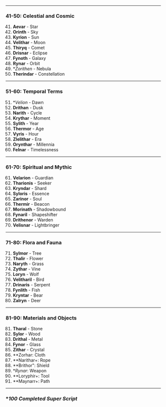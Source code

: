 
---

### **41-50: Celestial and Cosmic**
41. **Aevar** - Star
42. **Orinth** - Sky
43. **Kyrion** - Sun
44. **Velithar** - Moon
45. **Thiryq** - Comet
46. **Drisnar** - Eclipse
47. **Fynoth** - Galaxy
48. **Rynar** - Orbit
49. **Zorithen* - Nebula
50. **Therindar** - Constellation

---

### **51-60: Temporal Terms**
51. **Velion* - Dawn
52. **Drithan** - Dusk
53. **Narith** - Cycle
54. **Krythar** - Moment
55. **Sylith** - Year
56. **Thermor** - Age
57. **Vyris** - Hour
58. **Zlelithar** - Era
59. **Orynthar** - Millennia
60. **Felnar** - Timelessness

---

### **61-70: Spiritual and Mythic**
61. **Velarion** - Guardian
62. **Tharionis** - Seeker
63. **Kryndar** - Shard
64. **Syloris** - Essence
65. **Zarinor** - Soul
66. **Thermir** - Beacon
67. **Morinath** - Shadowbound
68. **Fynaril** - Shapeshifter
69. **Drithenor** - Warden
70. **Velisnar** - Lightbringer

---

### **71-80: Flora and Fauna**
71. **Sylmor** - Tree
72. **Thalir** - Flower
73. **Naryth** - Grass
74. **Zythar** - Vine
75. **Loryn** - Wolf
76. **Velitharil** - Bird
77. **Drinaris** - Serpent
78. **Fynlith** - Fish
79. **Kryntar** - Bear
80. **Zalryn** - Deer

---

### **81-90: Materials and Objects**
81. **Tharal** - Stone
82. **Sylor** - Wood
83. **Drithal** - Metal
84. **Fynor** - Glass
74. **Zithar** - Crystal
85. **Zorhar: Cloth
86. **Narithar+: Rope
87. **Brithor": Shield
88. **Rynar*: Weapon
89. **Loryphir+: Tool
90. **Maynarr+: Path

---

### **100 Completed* *Super Script*                          
